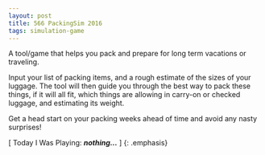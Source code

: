 ```yaml
---
layout: post
title: 566 PackingSim 2016
tags: simulation-game
---
```

A tool/game that helps you pack and prepare for long term vacations or traveling.

Input your list of packing items, and a rough estimate of the sizes of your luggage.  The tool will then guide you through the best way to pack these things, if it will all fit, which things are allowing in carry-on or checked luggage, and estimating its weight.

Get a head start on your packing weeks ahead of time and avoid any nasty surprises!

[ Today I Was Playing: ***nothing...*** ]
{: .emphasis}
